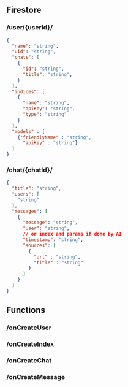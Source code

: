 

## Firestore

### /user/{userId}/

```json
{
  "name": "string",
  "uid": "string",
  "chats": [
    {
      "id": "string",
      "title": "string",
    }
  ],
  "indices": [
    {
      "name": "string",
      "apiKey": "string",
      "type": "string"
    }
  ],
  "models" : [
    {"friendlyName" : "string",
      "apiKey" : "string"}
  ]
}
```

### /chat/{chatId}/

```json
{
  "title": "string",
  "users": [
    "string"
  ],
  "messages": [
    {
      "message": "string",
      "user": "string",
      // or index and params if done by AI
      "timestamp": "string",
      "sources": [
        {
          "url" : "string",
          "title" : "string"
        }
      ]
    }
  ]
}
```

## Functions

### /onCreateUser

### /onCreateIndex

### /onCreateChat

### /onCreateMessage
